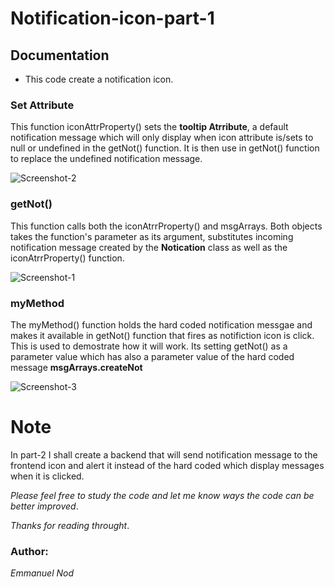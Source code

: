 # Notification-icon-part-1

## Documentation

- This code create a notification icon.

### Set Attribute
This function iconAttrProperty() sets the **tooltip Atrribute**, a default notification message which will only display when icon attribute is/sets to null or undefined in the getNot() function. It is then use in getNot() function to replace the undefined notification message.   

![Screenshot-2](https://user-images.githubusercontent.com/42060362/160286844-16c7cc5a-009c-4807-88be-86c5475dcee0.jpg)


### getNot()

This function calls both the iconAtrrProperty() and msgArrays. Both objects takes the function's parameter as its argument, substitutes incoming notification message created by the **Notication** class as well as the iconAtrrProperty() function.


![Screenshot-1](https://user-images.githubusercontent.com/42060362/160286042-c0754438-991d-4187-89a5-c3cd499f8df8.jpg)

### myMethod

The myMethod() function holds the hard coded notification messgae and makes it available in getNot() function that fires as notifiction icon is click. This is used to demostrate how it will work. Its setting getNot() as a parameter value which has also a parameter value of the hard coded message **msgArrays.createNot**


![Screenshot-3](https://user-images.githubusercontent.com/42060362/160288177-72c5f595-0032-4752-93a5-a450bda2249f.jpg)

# Note
In part-2 I shall create a backend that will send notification message to the frontend icon and alert it instead of the hard coded which display messages when it is clicked.

*Please feel free to study the code and let me know ways the code can be better improved*.

*Thanks for reading throught*.

  
 
### Author:
*Emmanuel Nod*


